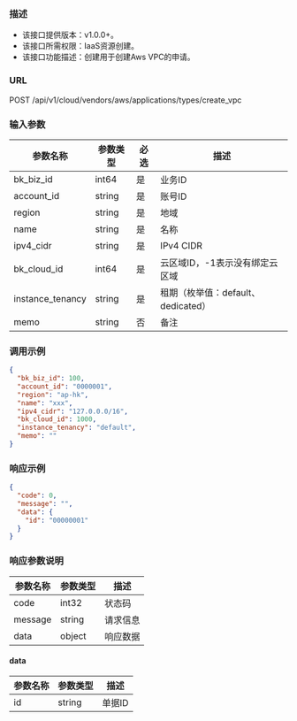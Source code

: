 ### 描述

- 该接口提供版本：v1.0.0+。
- 该接口所需权限：IaaS资源创建。
- 该接口功能描述：创建用于创建Aws VPC的申请。

### URL

POST /api/v1/cloud/vendors/aws/applications/types/create_vpc

### 输入参数

| 参数名称              | 参数类型   | 必选 | 描述                        |
|-------------------|--------|----|---------------------------|
| bk_biz_id         | int64  | 是  | 业务ID                      |
| account_id        | string | 是  | 账号ID                      |
| region            | string | 是  | 地域                        |
| name              | string | 是  | 名称                        |
| ipv4_cidr         | string | 是  | IPv4 CIDR                 |
| bk_cloud_id       | int64  | 是  | 云区域ID，-1表示没有绑定云区域         |
| instance_tenancy  | string | 是  | 租期（枚举值：default、dedicated） |
| memo              | string | 否  | 备注                        |

### 调用示例
```json
{
  "bk_biz_id": 100,
  "account_id": "0000001",
  "region": "ap-hk",
  "name": "xxx",
  "ipv4_cidr": "127.0.0.0/16",
  "bk_cloud_id": 1000,
  "instance_tenancy": "default",
  "memo": ""
}
```

### 响应示例

```json
{
  "code": 0,
  "message": "",
  "data": {
    "id": "00000001"
  }
}
```

### 响应参数说明

| 参数名称    | 参数类型   | 描述   |
|---------|--------|------|
| code    | int32  | 状态码  |
| message | string | 请求信息 |
| data    | object | 响应数据 |

#### data

| 参数名称 | 参数类型   | 描述   |
|------|--------|------|
| id   | string | 单据ID |
